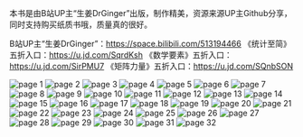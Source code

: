 本书是由B站UP主“生姜DrGinger”出版，制作精美，资源来源UP主Github分享，同时支持购买纸质书哦，质量真的很好。

B站UP主“生姜DrGinger”：https://space.bilibili.com/513194466
《统计至简》五折入口：https://u.jd.com/SqrdKsh
《数学要素》五折入口：https://u.jd.com/SirPMU7
《矩阵力量》五折入口：https://u.jd.com/SQnbSON

![page 1](https://github.com/Flanderd/blog/assets/112143058/595ebd56-fbc2-4061-9a2d-3ac7faa925ec)
![page 2](https://github.com/Flanderd/blog/assets/112143058/53682866-3d60-4727-bf9d-9f401462dcb9)
![page 3](https://github.com/Flanderd/blog/assets/112143058/ca5bbe4a-f137-4686-b280-557c842e77ba)
![page 4](https://github.com/Flanderd/blog/assets/112143058/fe772e63-71e4-443c-803b-976eb635aaa4)
![page 5](https://github.com/Flanderd/blog/assets/112143058/b6f261b8-58fc-4bc4-87cf-62e8a4a796b0)
![page 6](https://github.com/Flanderd/blog/assets/112143058/b654e2f5-3d2a-493b-89ac-892ece049bc2)
![page 7](https://github.com/Flanderd/blog/assets/112143058/656a6ad6-7155-4b90-87d7-63f1ba58f0b8)
![page 8](https://github.com/Flanderd/blog/assets/112143058/fcbea50c-8200-43cc-826b-bf6f533533c3)
![page 9](https://github.com/Flanderd/blog/assets/112143058/21100c98-a6e7-4b8d-a45a-62e6b4844d16)
![page 10](https://github.com/Flanderd/blog/assets/112143058/4087e143-41b9-496d-949d-21218aa9232f)
![page 11](https://github.com/Flanderd/blog/assets/112143058/aa707938-1e8d-4c1a-816a-329502d79014)
![page 12](https://github.com/Flanderd/blog/assets/112143058/a9bf35b2-dc5a-407e-b885-99576a4e3514)
![page 13](https://github.com/Flanderd/blog/assets/112143058/fd3175e5-4a59-4e7c-bab9-78b277682216)
![page 14](https://github.com/Flanderd/blog/assets/112143058/e16d38ed-c93a-40bf-bb13-9daf3d236fa5)
![page 15](https://github.com/Flanderd/blog/assets/112143058/ffaec3d6-71d3-4edd-a384-6316dfb84b7f)
![page 16](https://github.com/Flanderd/blog/assets/112143058/4655b4a9-2d11-48dc-9082-f5f537df6226)
![page 17](https://github.com/Flanderd/blog/assets/112143058/c3e58e3c-639e-4270-ab61-4bd366c896d0)
![page 18](https://github.com/Flanderd/blog/assets/112143058/0f042933-132d-45c4-a527-eb484bce1d74)
![page 19](https://github.com/Flanderd/blog/assets/112143058/84b2e83d-297e-4851-adaa-0cce64b9df26)
![page 20](https://github.com/Flanderd/blog/assets/112143058/37e70df8-c281-4b57-9fb7-5e57a642ae46)
![page 21](https://github.com/Flanderd/blog/assets/112143058/a4a00390-819a-4cbc-8ddb-c7fc25d07ddd)
![page 22](https://github.com/Flanderd/blog/assets/112143058/bb707fdd-3482-47cf-9326-a14ce6350f7f)
![page 23](https://github.com/Flanderd/blog/assets/112143058/b0b2adaf-8417-4fef-872b-3bdfe42d8706)
![page 24](https://github.com/Flanderd/blog/assets/112143058/c8bdd60f-c444-4060-ae33-a1b7f23ab8f3)
![page 25](https://github.com/Flanderd/blog/assets/112143058/2597277d-e922-4306-b7c2-e9536f4f1b91)
![page 26](https://github.com/Flanderd/blog/assets/112143058/cd7e3f86-1190-4316-b706-85cb343479a3)
![page 27](https://github.com/Flanderd/blog/assets/112143058/f9d989fa-c618-48a3-93d8-c44099974031)
![page 28](https://github.com/Flanderd/blog/assets/112143058/8b054fe5-b8dc-4584-a652-6c5423d55d2d)
![page 29](https://github.com/Flanderd/blog/assets/112143058/d70ac107-34df-44a1-8670-e6eb54798034)
![page 30](https://github.com/Flanderd/blog/assets/112143058/94604bd9-82e0-463f-8928-7b693bda0c8c)
![page 31](https://github.com/Flanderd/blog/assets/112143058/9ff7544b-1fbb-4a46-ab9d-c871c84f0766)
![page 32](https://github.com/Flanderd/blog/assets/112143058/8d472d2e-667d-40c7-8f7c-f9d9e7d2973d)
